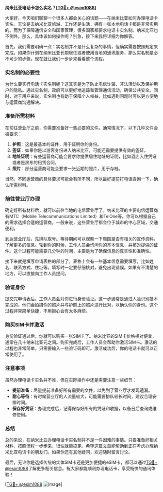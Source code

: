 **纳米比亚电话卡怎么实名？[[TG💪+ @esim1088](https://t.me/s/esim1088)]**

大家好，今天咱们聊聊一个很多人都会关心的话题——在纳米比亚如何办理电话卡实名。无论是去纳米比亚旅游、工作还是生活，拥有一张本地电话卡都是非常实用的。而为了保障通信安全和国家管理，很多国家都要求电话卡实名制。纳米比亚也不例外。那么，具体该如何操作呢？别急，接下来我将详细为你解答。

首先，我们需要明确一点：实名制并不是什么复杂的事情，但确实需要按照规定来完成。如果你计划在纳米比亚长期居住或者使用当地的通讯服务，那么实名制是必不可少的步骤。现在就让我们一步步来看看整个流程。

### 实名制的必要性

为什么要实行电话卡实名制呢？这其实是为了防止电信诈骗、非法活动以及保护用户的隐私。通过实名制，政府可以更好地追踪和管理通信活动，确保公共安全。同时，对于用户来说，实名制也有助于保障个人权益，比如遇到问题时可以更方便地与运营商沟通解决。

### 准备所需材料

在前往营业厅之前，你需要准备好一些必要的文件。通常情况下，以下几种文件会被要求：

1. **护照**：这是最基本的证件，用于证明你的身份。
2. **签证**：如果你是以游客身份进入纳米比亚，可能还需要提供有效的签证。
3. **地址证明**：有些运营商可能会要求你提供居住地址的证明，比如酒店入住凭证或者是房东的租赁合同。
4. **照片**：部分运营商可能会要求一张近期的照片，用于存档。

当然，不同运营商的具体要求可能会有所不同，所以最好提前打电话咨询一下，确认所需材料。

### 前往营业厅办理

确定好所有材料后，就可以前往当地的电信营业厅了。纳米比亚的主要电信运营商有MTC（Mobile Telecommunications Limited）和TelOne等。你可以根据自己的需求选择合适的运营商。一般来说，这些营业厅都会位于城市的中心区域，交通便利。

到达营业厅后，先排队取号。等待期间可以观察一下周围是否有相关的宣传资料，了解更多的信息。轮到你的时候，工作人员会询问你的基本信息，并核对提供的证件。这个过程可能需要几分钟的时间，主要是为了确保信息的真实性和准确性。

接下来就是填写申请表格的部分了。表格上会有一些基本信息需要填写，比如姓名、联系方式、住址等。填写时一定要仔细核对，避免出现错误。如果有不清楚的地方，可以直接向工作人员提问。

### 验证身份

提交完申请表后，工作人员会对你进行身份验证。这一步通常是通过人脸识别技术完成的。他们会拍摄你的照片并与护照上的照片进行比对，以确认你的身份。这个过程非常简单快捷，不用担心会有太多麻烦。

### 购买SIM卡并激活

身份验证通过后，你就可以购买一张SIM卡了。纳米比亚的SIM卡价格相对便宜，通常在几十纳米比亚元之间。购买完成后，工作人员会帮助你激活SIM卡。激活的过程也非常简单，只需要输入一些验证码即可。激活成功后，你的电话卡就可以正常使用了。

### 注意事项

虽然办理电话卡实名并不难，但在实际操作中还是需要注意一些细节：

- **提前准备**：尽量提前准备好所有需要的文件，以免到了营业厅才发现遗漏。
- **耐心等待**：有时候营业厅的人流量较大，可能需要排队较长时间，建议合理安排时间。
- **保存好凭证**：办理完成后，记得保存好所有的凭证和收据，以备日后查询或维修使用。

### 总结

总的来说，在纳米比亚办理电话卡实名制并不是一件困难的事情。只要准备好相关材料，按照流程一步步来，很快就能搞定。希望这篇文章能帮助到正在考虑办理纳米比亚电话卡的朋友们。如果你还有其他疑问，欢迎随时留言讨论。

最后，无论你是选择传统的实体SIM卡还是更加便捷的eSIM卡，都可以通过[TG💪+ @esim1088](https://t.me/s/esim1088)了解更多相关信息。祝大家都能顺利办理电话卡，享受畅快的通讯体验！

[[TG💪+ @esim1088](https://t.me/s/esim1088) ![Image](https://i.postimg.cc/4NQfJmqS/Snipaste-2025-05-13-00-14-12.png)]